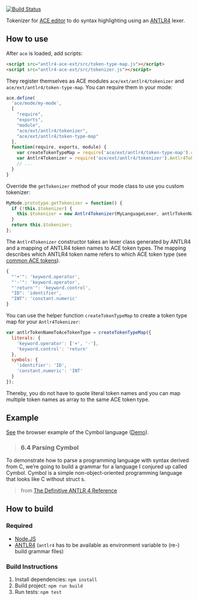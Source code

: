 [![Build Status](https://travis-ci.org/maiermic/antlr4-ace-ext.svg)](https://travis-ci.org/maiermic/antlr4-ace-ext)

Tokenizer for [ACE editor][ACE editor] to do syntax highlighting using an [ANTLR4][ANTLR4] lexer.


## How to use

After `ace` is loaded, add scripts: 

```html
<script src="antlr4-ace-ext/src/token-type-map.js"></script>
<script src="antlr4-ace-ext/src/tokenizer.js"></script>
```

They register themselves as ACE modules `ace/ext/antlr4/tokenizer` and `ace/ext/antlr4/token-type-map`. You can require them in your mode:

```js
ace.define(
  'ace/mode/my-mode',
  [
    "require",
    "exports",
    "module",
    "ace/ext/antlr4/tokenizer",
    "ace/ext/antlr4/token-type-map"
  ],
  function(require, exports, module) {
    var createTokenTypeMap = require('ace/ext/antlr4/token-type-map').createTokenTypeMap;
    var Antlr4Tokenizer = require('ace/ext/antlr4/tokenizer').Antlr4Tokenizer;
    // ...
  }
}
```

Override the `getTokenizer` method of your mode class to use you custom tokenizer:

```js
MyMode.prototype.getTokenizer = function() {
  if (!this.$tokenizer) {
    this.$tokenizer = new Antlr4Tokenizer(MyLanguageLexer, antlrTokenNameToAceTokenType);
  }
  return this.$tokenizer;
};
```

The `Antlr4Tokenizer` constructor takes an lexer class generated by ANTLR4 and a mapping of ANTLR4 token names to ACE token types. The mapping describes which ANTLR4 token name refers to which ACE token type (see [common ACE tokens](https://github.com/ajaxorg/ace/wiki/Creating-or-Extending-an-Edit-Mode#common-tokens)).

```js
{
  "'+'": 'keyword.operator',
  "'-'": 'keyword.operator',
  "'return'": 'keyword.control',
  "ID": 'identifier',
  "INT": 'constant.numeric'
}
```

You can use the helper function `createTokenTypeMap` to create a token type map for your `Antlr4Tokenizer`:

```js
var antlrTokenNameToAceTokenType = createTokenTypeMap({
  literals: {
    'keyword.operator': ['+', '-'],
    'keyword.control': 'return'
  },
  symbols: {
    'identifier': 'ID',
    'constant.numeric': 'INT'
  }
});
```

Thereby, you do not have to quote literal token names and you can map multiple token names as array to the same ACE token type.

## Example

[See][example] the browser example of the Cymbol language ([Demo][example-demo]).

> ### 6.4 Parsing Cymbol
  To demonstrate how to parse a programming language with syntax derived
  from C, we’re going to build a grammar for a language I conjured up called
  Cymbol. Cymbol is a simple non-object-oriented programming language that
  looks like C without  struct s.
>
> from [The Definitive ANTLR 4 Reference][antlr4-book]

[example]: https://github.com/maiermic/antlr4-javascript-examples/tree/master/browser-example
[example-demo]: http://maiermic.github.io/antlr4-javascript-examples/browser-example/
[antlr4-book]: https://pragprog.com/book/tpantlr2/the-definitive-antlr-4-reference

## How to build
 
### Required

- [Node.JS](https://nodejs.org)
- [ANTLR4](http://www.antlr.org/download.html) (`antlr4` has to be available as environment variable to (re-) build grammar files)  

### Build Instructions

1. Install dependencies: `npm install` 
2. Build project: `npm run build` 
3. Run tests: `npm test` 

[ACE editor]: https://ace.c9.io
[ANTLR4]: http://www.antlr.org/